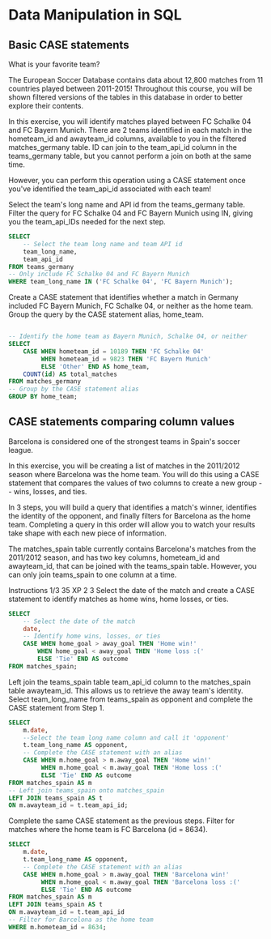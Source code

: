 # Data Manipulation in SQL

## Basic CASE statements
What is your favorite team?

The European Soccer Database contains data about 12,800 matches from 11 countries played between 2011-2015! Throughout this course, you will be shown filtered versions of the tables in this database in order to better explore their contents.

In this exercise, you will identify matches played between FC Schalke 04 and FC Bayern Munich. There are 2 teams identified in each match in the hometeam_id and awayteam_id columns, available to you in the filtered matches_germany table. ID can join to the team_api_id column in the teams_germany table, but you cannot perform a join on both at the same time.

However, you can perform this operation using a CASE statement once you've identified the team_api_id associated with each team!

Select the team's long name and API id from the teams_germany table.
Filter the query for FC Schalke 04 and FC Bayern Munich using IN, giving you the team_api_IDs needed for the next step.

```SQL
SELECT
	-- Select the team long name and team API id
	team_long_name,
	team_api_id
FROM teams_germany
-- Only include FC Schalke 04 and FC Bayern Munich
WHERE team_long_name IN ('FC Schalke 04', 'FC Bayern Munich');
```

Create a CASE statement that identifies whether a match in Germany included FC Bayern Munich, FC Schalke 04, or neither as the home team.
Group the query by the CASE statement alias, home_team.

```SQL

-- Identify the home team as Bayern Munich, Schalke 04, or neither
SELECT 
    CASE WHEN hometeam_id = 10189 THEN 'FC Schalke 04'
         WHEN hometeam_id = 9823 THEN 'FC Bayern Munich'
         ELSE 'Other' END AS home_team,
	COUNT(id) AS total_matches
FROM matches_germany
-- Group by the CASE statement alias
GROUP BY home_team;
```

## CASE statements comparing column values
Barcelona is considered one of the strongest teams in Spain's soccer league.

In this exercise, you will be creating a list of matches in the 2011/2012 season where Barcelona was the home team. You will do this using a CASE statement that compares the values of two columns to create a new group -- wins, losses, and ties.

In 3 steps, you will build a query that identifies a match's winner, identifies the identity of the opponent, and finally filters for Barcelona as the home team. Completing a query in this order will allow you to watch your results take shape with each new piece of information.

The matches_spain table currently contains Barcelona's matches from the 2011/2012 season, and has two key columns, hometeam_id and awayteam_id, that can be joined with the teams_spain table. However, you can only join teams_spain to one column at a time.

Instructions 1/3
35 XP
2
3
Select the date of the match and create a CASE statement to identify matches as home wins, home losses, or ties.

```sql
SELECT 
	-- Select the date of the match
	date,
	-- Identify home wins, losses, or ties
	CASE WHEN home_goal > away_goal THEN 'Home win!'
     	WHEN home_goal < away_goal THEN 'Home loss :(' 
        ELSE 'Tie' END AS outcome
FROM matches_spain;
```

Left join the teams_spain table team_api_id column to the matches_spain table awayteam_id. This allows us to retrieve the away team's identity.
Select team_long_name from teams_spain as opponent and complete the CASE statement from Step 1.

```sql
SELECT 
	m.date,
	--Select the team long name column and call it 'opponent'
	t.team_long_name AS opponent, 
	-- Complete the CASE statement with an alias
	CASE WHEN m.home_goal > m.away_goal THEN 'Home win!'
         WHEN m.home_goal < m.away_goal THEN 'Home loss :('
         ELSE 'Tie' END AS outcome
FROM matches_spain AS m
-- Left join teams_spain onto matches_spain
LEFT JOIN teams_spain AS t
ON m.awayteam_id = t.team_api_id;
```

Complete the same CASE statement as the previous steps.
Filter for matches where the home team is FC Barcelona (id = 8634).

```SQL
SELECT 
	m.date,
	t.team_long_name AS opponent,
	-- Complete the CASE statement with an alias
	CASE WHEN m.home_goal > m.away_goal THEN 'Barcelona win!'
         WHEN m.home_goal < m.away_goal THEN 'Barcelona loss :(' 
         ELSE 'Tie' END AS outcome 
FROM matches_spain AS m
LEFT JOIN teams_spain AS t 
ON m.awayteam_id = t.team_api_id
-- Filter for Barcelona as the home team
WHERE m.hometeam_id = 8634; 
```
